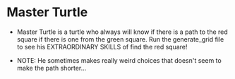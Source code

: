 # Master Turtle

- Master Turtle is a turtle who always will know if there is a path to the red square if there is one from the green square. Run the generate_grid file to see his EXTRAORDINARY SKILLS of find the red square!

- NOTE: He sometimes makes really weird choices that doesn't seem to make the path shorter...
